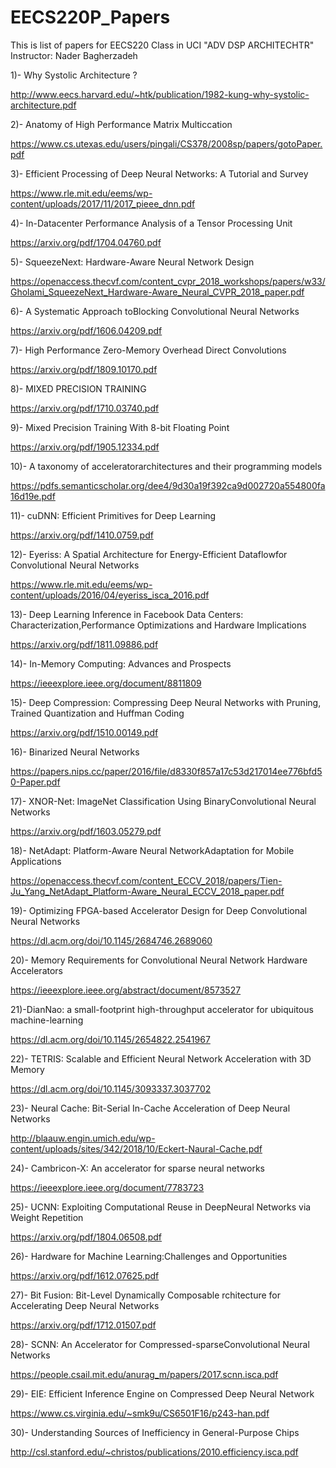 # EECS220P_Papers
This is list of papers for EECS220 Class in UCI "ADV DSP ARCHITECHTR" 
Instructor: Nader Bagherzadeh

1)- Why Systolic Architecture ? 

http://www.eecs.harvard.edu/~htk/publication/1982-kung-why-systolic-architecture.pdf

2)- Anatomy of High Performance Matrix Multiccation 

https://www.cs.utexas.edu/users/pingali/CS378/2008sp/papers/gotoPaper.pdf

3)- Efficient Processing of Deep Neural Networks: A Tutorial and Survey

https://www.rle.mit.edu/eems/wp-content/uploads/2017/11/2017_pieee_dnn.pdf

4)- In-Datacenter Performance Analysis of a Tensor Processing Unit

https://arxiv.org/pdf/1704.04760.pdf

5)- SqueezeNext: Hardware-Aware Neural Network Design

https://openaccess.thecvf.com/content_cvpr_2018_workshops/papers/w33/Gholami_SqueezeNext_Hardware-Aware_Neural_CVPR_2018_paper.pdf

6)- A Systematic Approach toBlocking Convolutional Neural Networks

https://arxiv.org/pdf/1606.04209.pdf

7)- High Performance Zero-Memory Overhead Direct Convolutions

https://arxiv.org/pdf/1809.10170.pdf

8)- MIXED PRECISION TRAINING

https://arxiv.org/pdf/1710.03740.pdf

9)- Mixed Precision Training With 8-bit Floating Point

https://arxiv.org/pdf/1905.12334.pdf

10)- A taxonomy of acceleratorarchitectures and their programming models

https://pdfs.semanticscholar.org/dee4/9d30a19f392ca9d002720a554800fa16d19e.pdf

11)- cuDNN: Efficient Primitives for Deep Learning

https://arxiv.org/pdf/1410.0759.pdf

12)- Eyeriss: A Spatial Architecture for Energy-Efficient Dataflowfor Convolutional Neural Networks

https://www.rle.mit.edu/eems/wp-content/uploads/2016/04/eyeriss_isca_2016.pdf

13)- Deep Learning Inference in Facebook Data Centers: Characterization,Performance Optimizations and Hardware Implications

https://arxiv.org/pdf/1811.09886.pdf

14)- In-Memory Computing: Advances and Prospects

https://ieeexplore.ieee.org/document/8811809

15)- Deep Compression: Compressing Deep Neural Networks with Pruning, Trained Quantization and Huffman Coding

https://arxiv.org/pdf/1510.00149.pdf

16)- Binarized Neural Networks

https://papers.nips.cc/paper/2016/file/d8330f857a17c53d217014ee776bfd50-Paper.pdf

17)- XNOR-Net: ImageNet Classification Using BinaryConvolutional Neural Networks

https://arxiv.org/pdf/1603.05279.pdf

18)- NetAdapt: Platform-Aware Neural NetworkAdaptation for Mobile Applications

https://openaccess.thecvf.com/content_ECCV_2018/papers/Tien-Ju_Yang_NetAdapt_Platform-Aware_Neural_ECCV_2018_paper.pdf

19)- Optimizing FPGA-based Accelerator Design for Deep Convolutional Neural Networks

https://dl.acm.org/doi/10.1145/2684746.2689060

20)- Memory Requirements for Convolutional Neural Network Hardware Accelerators

https://ieeexplore.ieee.org/abstract/document/8573527

21)-DianNao: a small-footprint high-throughput accelerator for ubiquitous machine-learning

https://dl.acm.org/doi/10.1145/2654822.2541967

22)- TETRIS: Scalable and Efficient Neural Network Acceleration with 3D Memory

https://dl.acm.org/doi/10.1145/3093337.3037702

23)- Neural Cache: Bit-Serial In-Cache Acceleration of Deep Neural Networks

http://blaauw.engin.umich.edu/wp-content/uploads/sites/342/2018/10/Eckert-Naural-Cache.pdf

24)- Cambricon-X: An accelerator for sparse neural networks

https://ieeexplore.ieee.org/document/7783723

25)- UCNN: Exploiting Computational Reuse in DeepNeural Networks via Weight Repetition

https://arxiv.org/pdf/1804.06508.pdf

26)- Hardware for Machine Learning:Challenges and Opportunities

https://arxiv.org/pdf/1612.07625.pdf

27)- Bit Fusion: Bit-Level Dynamically Composable rchitecture for Accelerating Deep Neural Networks

https://arxiv.org/pdf/1712.01507.pdf

28)- SCNN: An Accelerator for Compressed-sparseConvolutional Neural Networks

https://people.csail.mit.edu/anurag_m/papers/2017.scnn.isca.pdf

29)- EIE: Efficient Inference Engine on Compressed Deep Neural Network

https://www.cs.virginia.edu/~smk9u/CS6501F16/p243-han.pdf

30)- Understanding Sources of Inefficiency  in General-Purpose Chips

http://csl.stanford.edu/~christos/publications/2010.efficiency.isca.pdf
